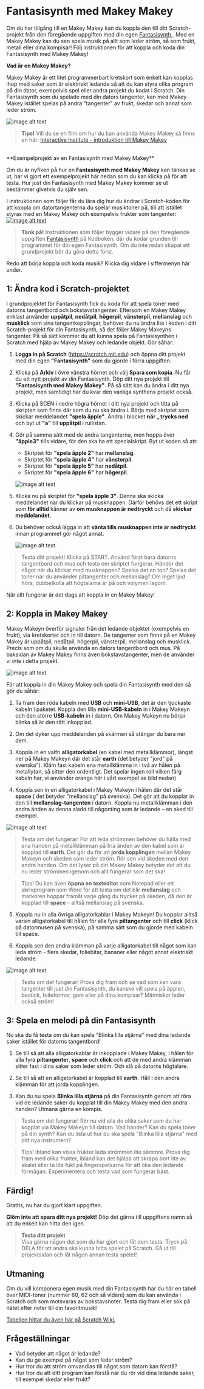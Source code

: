 # Fantasisynth med Makey Makey

Om du har tillgång till en Makey Makey kan du koppla den till ditt Scratch-projekt från den föregående uppgiften med din egen <a href="https://www.kodboken.se/start/skapa-musik/uppgifter-i-scratch/fantasisynth" target="_blank"> Fantasisynth </a>. Med en Makey Makey kan du sen spela musik på allt som leder ström, så som frukt, metall eller dina kompisar! Följ instruktionen för att koppla och koda din Fantasisynth med Makey Makey! 


**Vad är en Makey Makey?**

Makey Makey är ett litet programmerbart kretskort som enkelt kan kopplas ihop med saker som är elektriskt ledande så att du kan styra olika program på din dator, exempelvis spel eller andra projekt du kodat i Scratch. Din Fantasisynth som du spelade med din dators tangenter, kan med Makey Makey istället spelas på andra "tangenter" av frukt, skedar och annat som leder ström. 

![image alt text](image_2.png) 

>**Tips!** Vill du se en film om hur du kan använda Makey Makey så finns en här: <a href="https://www.youtube.com/watch?v=ICd7HzurorM&feature=youtu.be&list=PLD0HD_3AJljWqSuZ31DeGi2Iv7Yzp0NRp" target="_blank">  Interactive Institute - introduktion till Makey Makey </a>

<br>
**Exempelprojekt av en Fantasisynth med Makey Makey**

Om du är nyfiken på hur en **Fantasisynth med Makey Makey** kan tänkas se ut, har vi gjort ett exempelprojekt här nedan som du kan klicka på för att testa. Hur just din Fantasisynth med Makey Makey kommer se ut bestämmer givetvis du själv sen. 

I instruktionen som följer får du lära dig hur du ändrar i Scratch-koden för att koppla om datortangenterna du spelar musiktoner på, till att istället styras med en Makey Makey och exempelvis frukter som tangenter: <a href="https://scratch.mit.edu/projects/130726473/" target="_blank">![image alt text](image_6.png)</a>

> **Tänk på!** Instruktionen som följer bygger vidare på den föregående uppgiften <a href="https://www.kodboken.se/start/skapa-musik/uppgifter-i-scratch/fantasisynth?chpt=0" target="_blank">Fantasisynth</a> på Kodboken, där du kodar grunden till programmet för din egen Fantasisynth. Om du inte redan skapat ett grundprojekt bör du göra detta först.

Redo att börja koppla och koda musik? Klicka dig vidare i siffermenyn här under.

## 1: Ändra kod i Scratch-projektet

I grundprojektet för Fantasisynth fick du koda för att spela toner med datorns tangentbord och bokstavstangenter. Eftersom en Makey Makey enklast använder **uppåtpil**, **nedåtpil**, **högerpil**, **vänsterpil**, **mellanslag** och **musklick** som sina tangentkopplingar, behöver du nu ändra lite i koden i ditt Scratch-projekt för din Fantasisynth, så det följer Makey Makeyns tangenter. På så sätt kommer du att kunna spela på Fantasisynthen i Scratch med hjälp av Makey Makey och ledande objekt. Gör såhär:

1. **Logga in på Scratch** (https://scratch.mit.edu) och öppna ditt projekt med din egen **"Fantasisynth"** som du gjorde i förra uppgiften. 

2. Klicka på **Arkiv** i övre vänstra hörnet och välj **Spara som kopia**. Nu får du ett nytt projekt av din Fantasisynth. Döp ditt nya projekt till **"Fantasisynth med Makey Makey"**. På så sätt kan du ändra i ditt nya projekt, men samtidigt har du kvar den vanliga synthens projekt också.

3.	Klicka på SCEN i nedre högra hörnet i ditt nya projekt och titta på skripten som finns där som du nu ska ändra i. Börja med skriptet som skickar meddelandet **"spela äpple"**. Ändra i blocket **när _ trycks ned** och byt ut **"a"** till **uppåtpil** i rullistan.

4. Gör på samma sätt med de andra tangenterna, men hoppa över **"äpple3"** tills vidare, för den ska ha ett specialskript. Byt ut koden så att:

    * Skriptet för **"spela äpple 2"** har **mellanslag**.
    * Skriptet för **"spela äpple 4"** har **vänsterpil**.
    * Skriptet för **"spela äpple 5"** har **nedåtpil**.
    * Skriptet för **"spela äpple 6"** har **högerpil**.

    ![image alt text](image_4.png)
    
5.	Klicka nu på skriptet för **"spela äpple 3"**. Denna ska skicka meddelandet när du klickar på musknappen. Därför behövs det ett skript som **för alltid** känner av **om musknappen är nedtryckt** och då **skickar meddelandet**.

6.	Du behöver också lägga in att **vänta tills musknappen inte är nedtryckt** innan programmet gör något annat.

    ![image alt text](image_7.png)

> Testa ditt projekt! Klicka på START. Använd först bara datorns tangentbord och mus och testa om skriptet fungerar. Händer det något när du klickar med musknappen? Spelas det en ton? Spelas det toner när du använder piltangenter och mellanslag? Om inget ljud hörs, dubbelkolla att högtalarna är på och volymen lagom.

När allt fungerar är det dags att koppla in en Makey Makey!

## 2: Koppla in Makey Makey
Makey Makeyn överför signaler från det ledande objektet (exempelvis en frukt), via kretskortet och in till datorn. De tangenter som finns på en Makey Makey är uppåtpil, nedåtpil, högerpil, vänsterpil, mellanslag och musklick. Precis som om du skulle använda en dators tangentbord och mus. På baksidan av Makey Makey finns även bokstavstangenter, men de använder vi inte i detta projekt.

![image alt text](image_0.png)

För att koppla in din Makey Makey och spela din Fantasisynth med den så gör du såhär:

1.	 Ta fram den röda kabeln med **USB** och **mini-USB**, det är den tjockaste kabeln i paketet. Koppla den lilla **mini-USB-kabeln** in i Makey Makeyn och den större **USB-kabeln** in i datorn. Om Makey Makeyn nu börjar blinka så är den rätt inkopplad.

2.	Om det dyker upp meddelanden på skärmen så stänger du bara ner dem.

3.	Koppla in en valfri **alligatorkabel** (en kabel med metallklämmor), längst ner på Makey Makeyn där det står **earth** (det betyder "jord" på svenska"). Kläm fast kabeln ena metallklämma in i två av hålen på metallytan, så sitter den ordentligt. Det spelar ingen roll vilken färg kabeln har, vi använder orange här i vårt exempel se bild nedan)

4.	Koppla sen in en alligatorkabel i Makey Makeyn i hålen där det står **space** ( det betyder "mellanslag" på svenska). Det gör att du kopplar in den till **mellanslag-tangenten** i datorn. Koppla nu metallklämman i den andra änden av denna sladd till någonting som är ledande – en sked till exempel.

![image alt text](image_3.png)

> Testa om det fungerar! För att leda strömmen behöver du hålla med ena handen på metallklämman på fria änden av den kabel som är kopplad till **earth**. Det gör du för att **jorda kopplingen** mellan Makey Makeyn och skeden som leder ström. Rör sen vid skeden med den andra handen. Om det lyser på din Makey Makey betyder det att du nu leder strömmen igenom och allt fungerar som det ska!

>Tips! Du kan även **öppna en texteditor** som Notepad eller ett skrivprogram som Word för att testa om det blir **mellanslag** och markören hoppar framåt varje gång du trycker på skeden, då den är kopplad till **space** - alltså mellanslag på svenska.

5.	Koppla nu in alla övriga alligatorkablar i Makey Makeyn! Du kopplar alltså varsin alligatorkabel till hålen för alla fyra **piltangenter** och till **click** (klick på datormusen på svenska), på samma sätt som du gjorde med kabeln till space.

6.	Koppla sen den andra klämman på varje alligatorkabel till något som kan leda ström - flera skedar, foliebitar, bananer eller något annat elektriskt ledande.

![image alt text](image_2.png)

> Testa om det fungerar! Prova dig fram och se vad som kan vara tangenter till just din Fantasisynth, du kanske vill spela på äpplen, bestick, folieformar, gem eller på dina kompisar? Människor leder också ström! 

## 3: Spela en melodi på din Fantasisynth
Nu ska du få testa om du kan spela "Blinka lilla stjärna" med dina ledande saker istället för datorns tangentbord!

1.	 Se till så att alla alligatorkablar är inkopplade i Makey Makey, i hålen för alla fyra **piltangenter**, **space** och **click** och att de med andra klämman sitter fast i dina saker som leder ström. Och slå på datorns högtalare.

2.	 Se till så att en alligatorkabel är kopplad till **earth**. Håll i den andra klämman för att jorda kopplingen.

3. Kan du nu spela **Blinka lilla stjärna** på din Fantasisynth genom att röra vid de ledande saker du kopplat till din Makey Makey med den andra handen? Utmana gärna en kompis.

> Testa om det fungerar! Rör nu vid alla de olika saker som du har kopplat via Makey Makeyn till datorn. Vad händer? Kan du spela toner på din synth? Kan du lista ut hur du ska spela "Blinka lilla stjärna" med ditt nya instrument?

> Tips! Ibland kan vissa frukter leda strömmen lite sämmre. Prova dig fram med olika frukter, ibland kan det hjälpa att skrapa bort lite av skalet eller ta lite fukt på fingerspetsarna för att öka den ledande förmågan. Experimentera och testa vad som fungerar bäst.


## Färdig!
Grattis, nu har du gjort klart uppgiften.

**Glöm inte att spara ditt nya projekt!** Döp det gärna till uppgiftens namn så att du enkelt kan hitta den igen.

> **Testa ditt projekt**  
Visa gärna någon det som du har gjort och låt dem testa. Tryck på DELA för att andra ska kunna hitta spelet på Scratch. Gå ut till projektsidan och låt någon annan testa spelet!

## Utmaning
Om du vill komponera egen musik med din Fantasisynth har du här en tabell över MIDI-toner (nummer 60, 62 och så vidare) som du kan använda i Scratch och som motsvaras av bokstavsnoter. Testa dig fram eller sök på nätet efter noter till din favoritmusik!

<a href="https://en.scratch-wiki.info/wiki/MIDI_Notes" target="_blank">Tabellen hittar du även här på Scratch Wiki.  </a>

## Frågeställningar

* Vad betyder att något är ledande?
* Kan du ge exempel på något som leder ström?
* Hur tror du att ström omvandlas till något som datorn kan förstå?
* Hur tror du att ditt program kan förstå när du rör vid dina ledande saker, till exempel skedar eller frukt?
